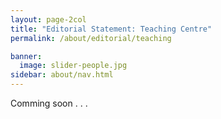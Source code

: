 ```yaml
---
layout: page-2col
title: "Editorial Statement: Teaching Centre"
permalink: /about/editorial/teaching

banner:
  image: slider-people.jpg
sidebar: about/nav.html
---
```

Comming soon . . .
